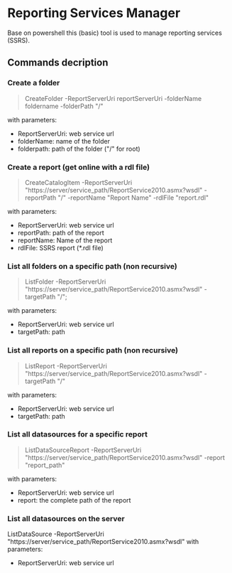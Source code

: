 # Reporting Services Manager
Base on powershell this (basic) tool is used to manage reporting services (SSRS).

## Commands decription

### Create a folder
> CreateFolder -ReportServerUri reportServerUri -folderName foldername -folderPath "/"

with parameters:
* ReportServerUri: web service url
* folderName: name of the folder
* folderpath: path of the folder ("/" for root)

### Create a report (get online with a rdl file)
> CreateCatalogItem -ReportServerUri "https://server/service_path/ReportService2010.asmx?wsdl" -reportPath "/" -reportName "Report Name" -rdlFile "report.rdl"

with parameters:
* ReportServerUri: web service url
* reportPath: path of the report
* reportName: Name of the report
* rdlFile: SSRS report (*.rdl file)

### List all folders on a specific path (non recursive)
> ListFolder -ReportServerUri "https://server/service_path/ReportService2010.asmx?wsdl" -targetPath "/";

with parameters:
* ReportServerUri: web service url
* targetPath: path

### List all reports on a specific path (non recursive)
> ListReport -ReportServerUri "https://server/service_path/ReportService2010.asmx?wsdl" -targetPath "/"

with parameters:
* ReportServerUri: web service url
* targetPath: path

### List all datasources for a specific report
> ListDataSourceReport -ReportServerUri "https://server/service_path/ReportService2010.asmx?wsdl" -report "report_path"

with parameters:
* ReportServerUri: web service url
* report: the complete path of the report

### List all datasources on the server
ListDataSource -ReportServerUri "https://server/service_path/ReportService2010.asmx?wsdl"
with parameters:
* ReportServerUri: web service url